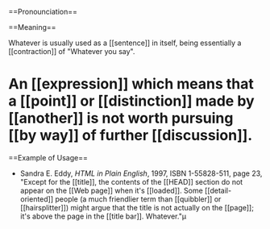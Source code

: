 ==Pronounciation==

==Meaning==

Whatever is usually used as a [[sentence]] in itself, being essentially a [[contraction]] of "Whatever you say".

# An [[expression]] which means that a [[point]] or [[distinction]] made by [[another]] is not worth pursuing [[by way]] of further [[discussion]].

==Example of Usage==
* Sandra E. Eddy, <cite>HTML in Plain English</cite>, 1997, ISBN 1-55828-511, page 23, "Except for the [[title]], the contents of the [[HEAD]] section do not appear on the [[Web page]] when it's [[loaded]]. Some [[detail-oriented]] people (a much friendlier term than [[quibbler]] or [[hairsplitter]]) might argue that the title is not actually on the [[page]]; it's above the page in the [[title bar]]. Whatever."µ